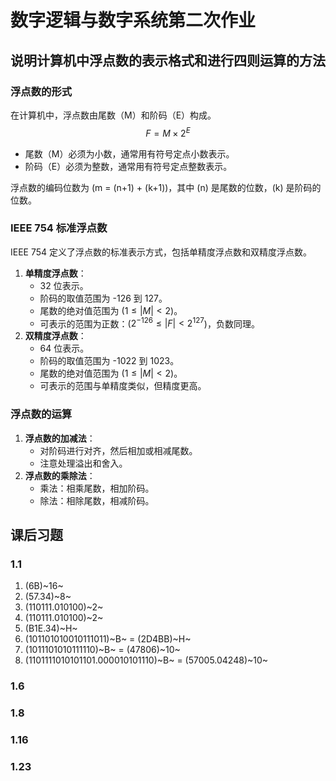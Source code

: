 # 数字逻辑与数字系统第二次作业

## 说明计算机中浮点数的表示格式和进行四则运算的方法

### 浮点数的形式

在计算机中，浮点数由尾数（M）和阶码（E）构成。
$$
F = M \times 2^E
$$

- 尾数（M）必须为小数，通常用有符号定点小数表示。
- 阶码（E）必须为整数，通常用有符号定点整数表示。

浮点数的编码位数为 (m = (n+1) + (k+1))，其中 (n) 是尾数的位数，(k) 是阶码的位数。

### IEEE 754 标准浮点数

IEEE 754 定义了浮点数的标准表示方式，包括单精度浮点数和双精度浮点数。

1. **单精度浮点数**：
   - 32 位表示。
   - 阶码的取值范围为 -126 到 127。
   - 尾数的绝对值范围为 ($1 \leq |M| < 2$)。
   - 可表示的范围为正数：($2^{-126} \leq |F| < 2^{127}$)，负数同理。
2. **双精度浮点数**：
   - 64 位表示。
   - 阶码的取值范围为 -1022 到 1023。
   - 尾数的绝对值范围为 ($1 \leq |M| < 2$)。
   - 可表示的范围与单精度类似，但精度更高。

### 浮点数的运算

1. **浮点数的加减法**：
   - 对阶码进行对齐，然后相加或相减尾数。
   - 注意处理溢出和舍入。
2. **浮点数的乘除法**：
   - 乘法：相乘尾数，相加阶码。
   - 除法：相除尾数，相减阶码。

## 课后习题

### 1.1

1. (6B)~16~
2. (57.34)~8~
3. (110111.010100)~2~
4. (110111.010100)~2~
5. (B1E.34)~H~
6. (101101010010111011)~B~ = (2D4BB)~H~
7. (1011101010111110)~B~ = (47806)~10~
8. (1101111010101101.000010101110)~B~ = (57005.04248)~10~

### 1.6

### 1.8

### 1.16

### 1.23